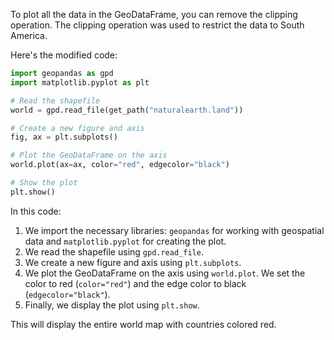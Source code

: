 To plot all the data in the GeoDataFrame, you can remove the clipping operation. The clipping operation was used to restrict the data to South America.

Here's the modified code:

```python
import geopandas as gpd
import matplotlib.pyplot as plt

# Read the shapefile
world = gpd.read_file(get_path("naturalearth.land"))

# Create a new figure and axis
fig, ax = plt.subplots()

# Plot the GeoDataFrame on the axis
world.plot(ax=ax, color="red", edgecolor="black")

# Show the plot
plt.show()
```

In this code:

1. We import the necessary libraries: `geopandas` for working with geospatial data and `matplotlib.pyplot` for creating the plot.
2. We read the shapefile using `gpd.read_file`.
3. We create a new figure and axis using `plt.subplots`.
4. We plot the GeoDataFrame on the axis using `world.plot`. We set the color to red (`color="red"`) and the edge color to black (`edgecolor="black"`).
5. Finally, we display the plot using `plt.show`.

This will display the entire world map with countries colored red.